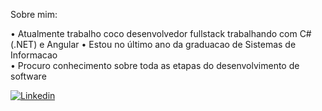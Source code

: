 Sobre mim:

• Atualmente trabalho coco desenvolvedor fullstack trabalhando com C# (.NET) e Angular 
• Estou no último ano da graduacao de Sistemas de Informacao  
• Procuro conhecimento sobre toda as etapas do desenvolvimento de software
    


<a href="https://www.linkedin.com/in/gabriel-pizzani-palhares/"><img src="https://img.shields.io/badge/LinkedIn-0077B5?style=for-the-badge&logo=linkedin&logoColor=white" alt="Linkedin" ></a>
